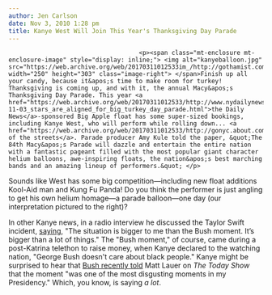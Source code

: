 ```yaml
---
author: Jen Carlson
date: Nov 3, 2010 1:28 pm
title: Kanye West Will Join This Year's Thanksgiving Day Parade
---
```


	
										<p><span class="mt-enclosure mt-enclosure-image" style="display: inline;"> <img alt="kanyeballoon.jpg" src="https://web.archive.org/web/20170311012533im_/http://gothamist.com/attachments/arts_jen/kanyeballoon.jpg" width="250" height="303" class="image-right"> </span>Finish up all your candy, because it&apos;s time to make room for turkey! Thanksgiving is coming up, and with it, the annual Macy&apos;s Thanksgiving Day Parade. This year <a href="https://web.archive.org/web/20170311012533/http://www.nydailynews.com/ny_local/2010/11/03/2010-11-03_stars_are_aligned_for_big_turkey_day_parade.html">the Daily News</a>-sponsored Big Apple float has some super-sized bookings, including Kanye West, who will perform while rolling down... <a href="https://web.archive.org/web/20170311012533/http://gonyc.about.com/cs/thanksgiving/a/tdayparade.htm">one of the streets</a>. Parade producer Amy Kule told the paper, &quot;The 84th Macy&apos;s Parade will dazzle and entertain the entire nation with a fantastic pageant filled with the most popular giant character helium balloons, awe-inspiring floats, the nation&apos;s best marching bands and an amazing lineup of performers.&quot; </p>

<p>Sounds like West has some big competition&#x2014;including new float additions Kool-Aid man and Kung Fu Panda! Do you think the performer is just angling to get his own helium homage&#x2014;a parade balloon&#x2014;one day (our interpretation pictured to the right)?</p>

<p>In other Kanye news, in a radio interview he discussed the Taylor Swift incident, <a href="https://web.archive.org/web/20170311012533/http://artsbeat.blogs.nytimes.com/2010/11/03/kanye-west-says-taylor-swift-incident-is-bigger-than-bush-moment-after-katrina/?partner=rss&amp;emc=rss">saying</a>, &quot;The situation is bigger to me than the Bush moment. It&#x2019;s bigger than a lot of things.&quot; The &quot;Bush moment,&quot; of course, came during a post-Katrina telethon to raise money, when Kanye declared to the watching nation, &quot;George Bush doesn&apos;t care about black people.&quot; Kanye might be surprised to hear that <a href="https://web.archive.org/web/20170311012533/http://www.usmagazine.com/celebritynews/news/george-bush-kanye-west-rant-was-disgusting-moment-of-my-presidency-2010311">Bush recently told</a> Matt Lauer on <em>The Today Show</em> that the moment &quot;was one of the most disgusting moments in my Presidency.&quot; Which, you know, is saying <em>a lot</em>.</p>					
										
									
				